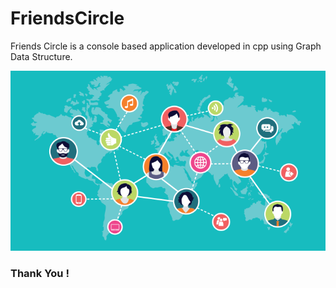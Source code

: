 # FriendsCircle
Friends Circle is a console based application developed in cpp using Graph Data Structure.

![Logo](https://github.com/rid17pawar/FriendsCircle/blob/main/FriendsCircle.png)

### Thank You !
